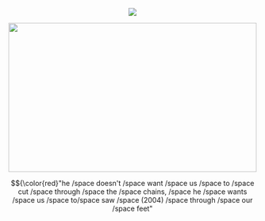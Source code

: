 <p align="center"> <img src="https://komarev.com/ghpvc/?username=whannells&label=profile%20views!&color=fe0914&style=flat"  </p>

<p align="center"> <img src="https://github.com/user-attachments/assets/b55412db-75d4-4c97-a029-73ea021e76bb" width="500" height="300">
  
<p align="center"> $${\color{red}"he /space doesn't /space want /space us /space to /space cut /space through /space the /space chains, /space he /space wants /space us /space to/space  saw /space (2004) /space through /space our /space feet"


